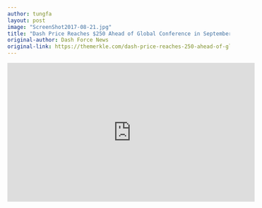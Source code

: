 ```yaml
---
author: tungfa
layout: post
image: "ScreenShot2017-08-21.jpg"
title: "Dash Price Reaches $250 Ahead of Global Conference in September"
original-author: Dash Force News
original-link: https://themerkle.com/dash-price-reaches-250-ahead-of-global-conference-in-september/
---
```


<iframe width="560" height="315" src="https://www.youtube.com/embed/eYxH_kWBD0E" frameborder="0" allowfullscreen></iframe>
